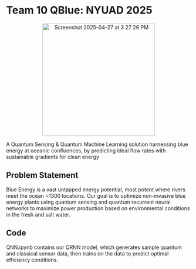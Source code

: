 # Team 10 QBlue: NYUAD 2025
<p align="center">
<img width="306" alt="Screenshot 2025-04-27 at 3 27 26 PM" src="https://github.com/user-attachments/assets/d27afc8e-e195-4ca8-8545-3a0129eb819b" />
</p>
A Quantum Sensing & Quantum Machine Learning solution harnessing blue energy at oceanic confluences, by predicting ideal flow rates with sustainable gradients for clean energy

## Problem Statement

Blue Energy is a vast untapped energy potential, most potent where rivers meet the ocean ~1300 locations. Our goal is to optimize non-invasive blue energy plants using quantum sensing and quantum recurrent neural networks to maximize power production based on environmental conditions in the fresh and salt water.  
## Code 
QNN.ipynb contains our QRNN model, which generates sample quantum and classical sensor data, then trains on the data to predict optimal efficiency conditions. 
